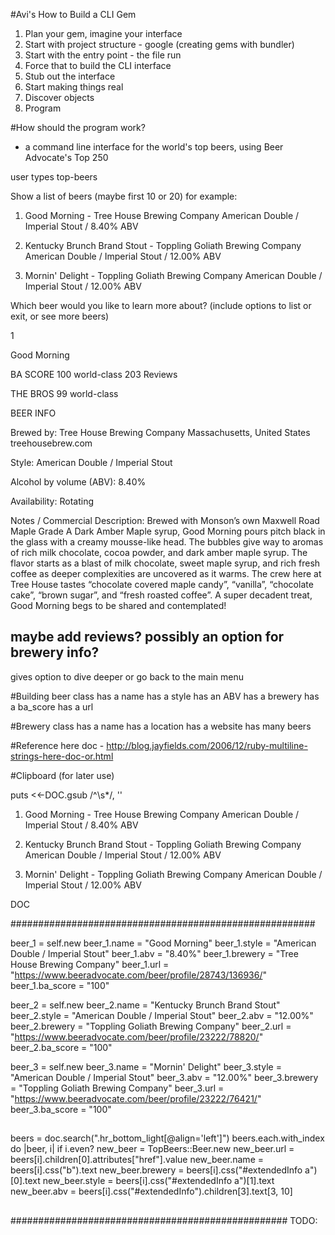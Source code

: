 #Avi's How to Build a CLI Gem

1. Plan your gem, imagine your interface
2. Start with project structure - google (creating gems with bundler)
3. Start with the entry point - the file run
4. Force that to build the CLI interface
5. Stub out the interface
6. Start making things real
7. Discover objects
8. Program

#How should the program work?
- a command line interface for the world's top beers, using Beer Advocate's Top 250

user types top-beers

Show a list of beers (maybe first 10 or 20)
for example:
1. Good Morning - Tree House Brewing Company
American Double / Imperial Stout / 8.40% ABV

2. Kentucky Brunch Brand Stout - Toppling Goliath Brewing Company
American Double / Imperial Stout / 12.00% ABV

3. Mornin' Delight - Toppling Goliath Brewing Company
American Double / Imperial Stout / 12.00% ABV

Which beer would you like to learn more about? (include options to list or exit, or see more beers)

1

Good Morning

BA SCORE
100
world-class
203 Reviews

THE BROS
99
world-class

BEER INFO

Brewed by:
Tree House Brewing Company
Massachusetts, United States
treehousebrew.com

Style: American Double / Imperial Stout

Alcohol by volume (ABV): 8.40%

Availability: Rotating

Notes / Commercial Description:
Brewed with Monson’s own Maxwell Road Maple Grade A Dark Amber Maple syrup, Good Morning pours pitch black in the glass with a creamy mousse-like head. The bubbles give way to aromas of rich milk chocolate, cocoa powder, and dark amber maple syrup. The flavor starts as a blast of milk chocolate, sweet maple syrup, and rich fresh coffee as deeper complexities are uncovered as it warms. The crew here at Tree House tastes “chocolate covered maple candy”, “vanilla”, “chocolate cake”, “brown sugar”, and “fresh roasted coffee”. A super decadent treat, Good Morning begs to be shared and contemplated!

## maybe add reviews? possibly an option for brewery info? ##

gives option to dive deeper or go back to the main menu

#Building beer class
has a name
has a style
has an ABV
has a brewery
has a ba_score
has a url

#Brewery class
has a name
has a location
has a website
has many beers

#Reference
here doc - http://blog.jayfields.com/2006/12/ruby-multiline-strings-here-doc-or.html

#Clipboard (for later use)

puts <<-DOC.gsub /^\s*/, ''
  1. Good Morning - Tree House Brewing Company
  American Double / Imperial Stout / 8.40% ABV

  2. Kentucky Brunch Brand Stout - Toppling Goliath Brewing Company
  American Double / Imperial Stout / 12.00% ABV

  3. Mornin' Delight - Toppling Goliath Brewing Company
  American Double / Imperial Stout / 12.00% ABV

DOC

#######################################################

beer_1 = self.new
beer_1.name = "Good Morning"
beer_1.style = "American Double / Imperial Stout"
beer_1.abv = "8.40%"
beer_1.brewery = "Tree House Brewing Company"
beer_1.url = "https://www.beeradvocate.com/beer/profile/28743/136936/"
beer_1.ba_score = "100"

beer_2 = self.new
beer_2.name = "Kentucky Brunch Brand Stout"
beer_2.style = "American Double / Imperial Stout"
beer_2.abv = "12.00%"
beer_2.brewery = "Toppling Goliath Brewing Company"
beer_2.url = "https://www.beeradvocate.com/beer/profile/23222/78820/"
beer_2.ba_score = "100"

beer_3 = self.new
beer_3.name = "Mornin' Delight"
beer_3.style = "American Double / Imperial Stout"
beer_3.abv = "12.00%"
beer_3.brewery = "Toppling Goliath Brewing Company"
beer_3.url = "https://www.beeradvocate.com/beer/profile/23222/76421/"
beer_3.ba_score = "100"

##
beers = doc.search(".hr_bottom_light[@align='left']")
beers.each.with_index do |beer, i|
  if i.even?
    new_beer = TopBeers::Beer.new
    new_beer.url = beers[i].children[0].attributes["href"].value
    new_beer.name = beers[i].css("b").text
    new_beer.brewery = beers[i].css("#extendedInfo a")[0].text
    new_beer.style = beers[i].css("#extendedInfo a")[1].text
    new_beer.abv = beers[i].css("#extendedInfo").children[3].text[3, 10]
##

##################################################
TODO:
